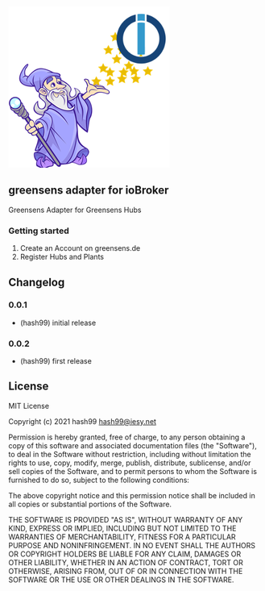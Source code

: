 ![Logo](admin/greensens.png)


## greensens adapter for ioBroker

Greensens Adapter for Greensens Hubs

### Getting started

1. Create an Account on greensens.de
2. Register Hubs and Plants


## Changelog

### 0.0.1
* (hash99) initial release
### 0.0.2
* (hash99) first release




## License
MIT License

Copyright (c) 2021 hash99 <hash99@iesy.net>

Permission is hereby granted, free of charge, to any person obtaining a copy
of this software and associated documentation files (the "Software"), to deal
in the Software without restriction, including without limitation the rights
to use, copy, modify, merge, publish, distribute, sublicense, and/or sell
copies of the Software, and to permit persons to whom the Software is
furnished to do so, subject to the following conditions:

The above copyright notice and this permission notice shall be included in all
copies or substantial portions of the Software.

THE SOFTWARE IS PROVIDED "AS IS", WITHOUT WARRANTY OF ANY KIND, EXPRESS OR
IMPLIED, INCLUDING BUT NOT LIMITED TO THE WARRANTIES OF MERCHANTABILITY,
FITNESS FOR A PARTICULAR PURPOSE AND NONINFRINGEMENT. IN NO EVENT SHALL THE
AUTHORS OR COPYRIGHT HOLDERS BE LIABLE FOR ANY CLAIM, DAMAGES OR OTHER
LIABILITY, WHETHER IN AN ACTION OF CONTRACT, TORT OR OTHERWISE, ARISING FROM,
OUT OF OR IN CONNECTION WITH THE SOFTWARE OR THE USE OR OTHER DEALINGS IN THE
SOFTWARE.
